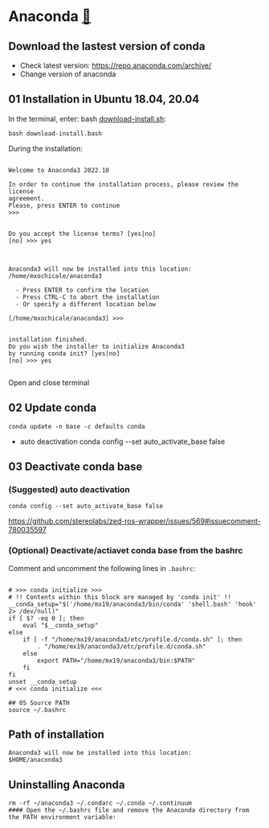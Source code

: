 # Anaconda [:link:](https://www.anaconda.com/)

## Download the lastest version of conda 
* Check latest version: https://repo.anaconda.com/archive/
* Change version of anaconda

## 01 Installation in Ubuntu 18.04, 20.04
In the terminal, enter: bash [download-install.sh](download-install.sh):
```
bash download-install.bash
```

During the installation:


```

Welcome to Anaconda3 2022.10

In order to continue the installation process, please review the license
agreement.
Please, press ENTER to continue
>>> 


Do you accept the license terms? [yes|no]
[no] >>> yes



Anaconda3 will now be installed into this location:
/home/mxochicale/anaconda3

  - Press ENTER to confirm the location
  - Press CTRL-C to abort the installation
  - Or specify a different location below

[/home/mxochicale/anaconda3] >>> 


installation finished.
Do you wish the installer to initialize Anaconda3
by running conda init? [yes|no]
[no] >>> yes


```

Open and close terminal


## 02 Update conda 
```
conda update -n base -c defaults conda
```

* auto deactivation
conda config --set auto_activate_base false



## 03 Deactivate conda base

### (Suggested) auto deactivation
```
conda config --set auto_activate_base false
```
https://github.com/stereolabs/zed-ros-wrapper/issues/569#issuecomment-780035597


### (Optional) Deactivate/actiavet conda base from the bashrc

Comment and uncomment the following lines in `.bashrc`:

```

# >>> conda initialize >>>
# !! Contents within this block are managed by 'conda init' !!
__conda_setup="$('/home/mx19/anaconda3/bin/conda' 'shell.bash' 'hook' 2> /dev/null)"
if [ $? -eq 0 ]; then
    eval "$__conda_setup"
else
    if [ -f "/home/mx19/anaconda3/etc/profile.d/conda.sh" ]; then
        . "/home/mx19/anaconda3/etc/profile.d/conda.sh"
    else
        export PATH="/home/mx19/anaconda3/bin:$PATH"
    fi
fi
unset __conda_setup
# <<< conda initialize <<<

```



```
## 05 Source PATH 
source ~/.bashrc
```


## Path of installation
```
Anaconda3 will now be installed into this location:
$HOME/anaconda3
```


## Uninstalling Anaconda  
```
rm -rf ~/anaconda3 ~/.condarc ~/.conda ~/.continuum
#### Open the ~/.bashrc file and remove the Anaconda directory from the PATH environment variable:
```


